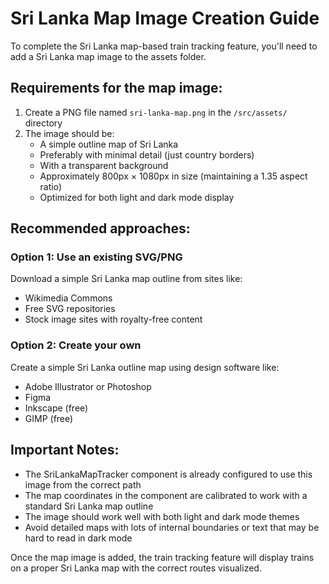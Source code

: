 # Sri Lanka Map Image Creation Guide

To complete the Sri Lanka map-based train tracking feature, you'll need to add a Sri Lanka map image to the assets folder.

## Requirements for the map image:

1. Create a PNG file named `sri-lanka-map.png` in the `/src/assets/` directory
2. The image should be:
   - A simple outline map of Sri Lanka
   - Preferably with minimal detail (just country borders)
   - With a transparent background
   - Approximately 800px × 1080px in size (maintaining a 1.35 aspect ratio)
   - Optimized for both light and dark mode display

## Recommended approaches:

### Option 1: Use an existing SVG/PNG
Download a simple Sri Lanka map outline from sites like:
- Wikimedia Commons
- Free SVG repositories
- Stock image sites with royalty-free content

### Option 2: Create your own
Create a simple Sri Lanka outline map using design software like:
- Adobe Illustrator or Photoshop
- Figma
- Inkscape (free)
- GIMP (free)

## Important Notes:
- The SriLankaMapTracker component is already configured to use this image from the correct path
- The map coordinates in the component are calibrated to work with a standard Sri Lanka map outline
- The image should work well with both light and dark mode themes
- Avoid detailed maps with lots of internal boundaries or text that may be hard to read in dark mode

Once the map image is added, the train tracking feature will display trains on a proper Sri Lanka map with the correct routes visualized.
